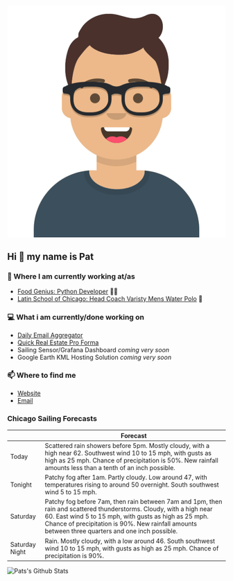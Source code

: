 [![Social banner for p-j-falconer](https://raw.githubusercontent.com/P-J-FALCONER/P-J-FALCONER/master/assets/avataaars.svg)](https://patfalconer.com/)
## Hi :wave: my name is Pat

### 💼 Where I am currently working at/as
- [Food Genius: Python Developer](https://getfoodgenius.com/) 🍔🐍
- [Latin School of Chicago: Head Coach Varisty Mens Water Polo](https://www.latinschool.org/) 🤽


### 💻 What i am currently/done working on
 - [Daily Email Aggregator](https://github.com/P-J-FALCONER/dott_daily_mail)
 - [Quick Real Estate Pro Forma](https://github.com/P-J-FALCONER/henry)
 - Sailing Sensor/Grafana Dashboard *coming very soon*
 - Google Earth KML Hosting Solution *coming very soon*

### 📫 Where to find me
 - [Website](https://patfalconer.com/)
 - [Email](mailto:patrick.j.falconer@gmail.com)


### Chicago Sailing Forecasts
|   | Forecast  |
|---|---|
| Today | Scattered rain showers before 5pm. Mostly cloudy, with a high near 62. Southwest wind 10 to 15 mph, with gusts as high as 25 mph. Chance of precipitation is 50%. New rainfall amounts less than a tenth of an inch possible. |
| Tonight | Patchy fog after 1am. Partly cloudy. Low around 47, with temperatures rising to around 50 overnight. South southwest wind 5 to 15 mph. |
| Saturday | Patchy fog before 7am, then rain between 7am and 1pm, then rain and scattered thunderstorms. Cloudy, with a high near 60. East wind 5 to 15 mph, with gusts as high as 25 mph. Chance of precipitation is 90%. New rainfall amounts between three quarters and one inch possible. |
| Saturday Night | Rain. Mostly cloudy, with a low around 46. South southwest wind 10 to 15 mph, with gusts as high as 25 mph. Chance of precipitation is 90%. |

![Pats's Github Stats](https://github-readme-stats.vercel.app/api?username=p-j-falconer&show_icons=true&theme=radical)
